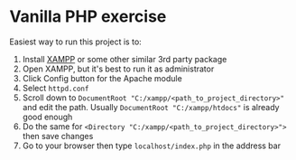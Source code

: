 # Vanilla PHP exercise
Easiest way to run this project is to:
1. Install [XAMPP](https://www.apachefriends.org/download.html) or some other similar 3rd party package
2. Open XAMPP, but it's best to run it as administrator
3. Click Config button for the Apache module
4. Select `httpd.conf`
5. Scroll down to `DocumentRoot "C:/xampp/<path_to_project_directory>"` and edit the path. Usually `DocumentRoot "C:/xampp/htdocs"` is already good enough
6. Do the same for `<Directory "C:/xampp/<path_to_project_directory>">` then save changes
7. Go to your browser then type `localhost/index.php` in the address bar

